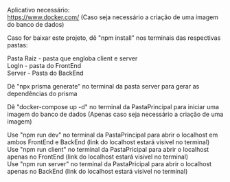 Aplicativo necessário:<br>
https://www.docker.com/ (Caso seja necessário a criação de uma imagem do banco de dados)<br>

Caso for baixar este projeto, dê "npm install" nos terminais das respectivas pastas:<br>

Pasta Raiz - pasta que engloba client e server<br>
LogIn - pasta do FrontEnd<br>
Server - Pasta do BackEnd<br>

Dê "npx prisma generate" no terminal da pasta server para gerar as dependências do prisma<br>

Dê "docker-compose up -d" no terminal da PastaPrincipal para iniciar uma imagem do banco de dados (Apenas caso seja necessário a criação de uma imagem)<br>

Use "npm run dev" no terminal da PastaPrincipal para abrir o localhost em ambos FrontEnd e BackEnd (link do localhost estará visivel no terminal)<br>
Use "npm run client" no terminal da PastaPricipal para abrir o localhost apenas no FrontEnd (link do localhost estará visivel no terminal)<br>
Use "npm run server" no terminal da PastaPricipal para abrir o localhost apenas no BackEnd (link do localhost estará visivel no terminal)<br>
